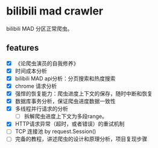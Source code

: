 # bilibili mad crawler

bilibili MAD 分区正常爬虫。

## features
- [x] 《论爬虫演员的自我修养》
- [x] 时间成本分析
- [x] bilibili MAD api分析：分页搜索和热度搜索
- [x] chrome 请求分析
- [x] 强悍的恢复能力：爬虫进度上下文的保存，随时中断和恢复
- [x] 数据库事务分析，保证爬虫进度数据一致性
- [x] 多线程并行请求的分析
  - [ ] 拆解爬虫进度上下文为多段range。
- [x] HTTP请求异常（超时，或者错误）的重试机制
- [ ] TCP 连接池 by request.Session() 
- [ ] 完备的教程，讲述爬虫的设计和原理分析，项目复现步骤
